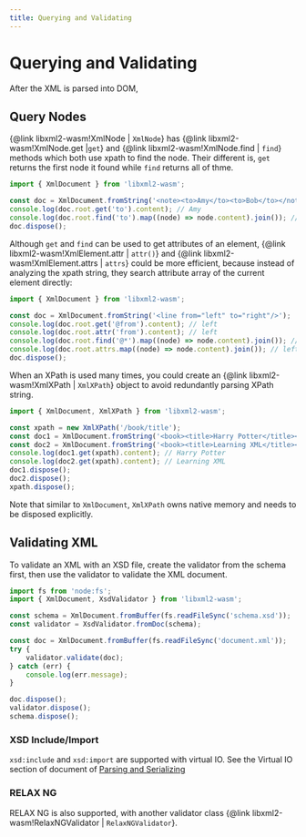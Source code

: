 ```yaml
---
title: Querying and Validating
---
```

# Querying and Validating

After the XML is parsed into DOM, 

## Query Nodes

{@link libxml2-wasm!XmlNode | `XmlNode`} has {@link libxml2-wasm!XmlNode.get |`get`} and {@link libxml2-wasm!XmlNode.find | `find`} methods which both use xpath to find the node.
Their different is,
`get` returns the first node it found while `find` returns all of thme.

```js
import { XmlDocument } from 'libxml2-wasm';

const doc = XmlDocument.fromString('<note><to>Amy</to><to>Bob</to></note>');
console.log(doc.root.get('to').content); // Amy
console.log(doc.root.find('to').map((node) => node.content).join()); // Amy,Bob
doc.dispose();
```

Although `get` and `find` can be used to get attributes of an element,
{@link libxml2-wasm!XmlElement.attr | `attr()`} and {@link libxml2-wasm!XmlElement.attrs | `attrs`} could be more efficient,
because instead of analyzing the xpath string,
they search attribute array of the current element directly:

```js
import { XmlDocument } from 'libxml2-wasm';

const doc = XmlDocument.fromString('<line from="left" to="right"/>');
console.log(doc.root.get('@from').content); // left
console.log(doc.root.attr('from').content); // left
console.log(doc.root.find('@*').map((node) => node.content).join()); // left,right
console.log(doc.root.attrs.map((node) => node.content).join()); // left,right
doc.dispose();
```

When an XPath is used many times,
you could create an {@link libxml2-wasm!XmlXPath | `XmlXPath`} object to avoid redundantly parsing XPath string.

```js
import { XmlDocument, XmlXPath } from 'libxml2-wasm';

const xpath = new XmlXPath('/book/title');
const doc1 = XmlDocument.fromString('<book><title>Harry Potter</title></book>');
const doc2 = XmlDocument.fromString('<book><title>Learning XML</title></book>');
console.log(doc1.get(xpath).content); // Harry Potter
console.log(doc2.get(xpath).content); // Learning XML
doc1.dispose();
doc2.dispose();
xpath.dispose();
```

Note that similar to `XmlDocument`, `XmlXPath` owns native memory and needs to be disposed explicitly.

## Validating XML

To validate an XML with an XSD file, create the validator from the schema first,
then use the validator to validate the XML document.

```js
import fs from 'node:fs';
import { XmlDocument, XsdValidator } from 'libxml2-wasm';

const schema = XmlDocument.fromBuffer(fs.readFileSync('schema.xsd'));
const validator = XsdValidator.fromDoc(schema);

const doc = XmlDocument.fromBuffer(fs.readFileSync('document.xml'));
try {
    validator.validate(doc);
} catch (err) {
    console.log(err.message);
}

doc.dispose();
validator.dispose();
schema.dispose();
```

### XSD Include/Import

`xsd:include` and `xsd:import` are supported with virtual IO.
See the Virtual IO section of document of [Parsing and Serializing](io.md)

### RELAX NG
RELAX NG is also supported, with another validator class {@link libxml2-wasm!RelaxNGValidator | `RelaxNGValidator`}.

